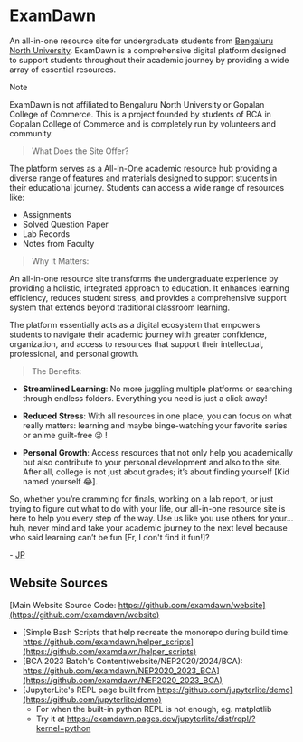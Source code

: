 # ExamDawn

An all-in-one resource site for undergraduate students from [Bengaluru North University](https://bnu.karnataka.gov.in/english). ExamDawn is a comprehensive digital platform designed to support students throughout their academic journey by providing a wide array of essential resources. 

> [!NOTE]
> ExamDawn is not affiliated to Bengaluru North University or Gopalan College of Commerce. This is a project founded by students of BCA in Gopalan College of Commerce and is completely run by volunteers and community. 


> What Does the Site Offer?  

The platform serves as a All-In-One academic resource hub providing a diverse range of features and materials designed to support students in their educational journey. Students can access a wide range of resources like:
- Assignments
- Solved Question Paper
- Lab Records
- Notes from Faculty  


> Why It Matters:  

An all-in-one resource site transforms the undergraduate experience by providing a holistic, integrated approach to education. It enhances learning efficiency, reduces student stress, and provides a comprehensive support system that extends beyond traditional classroom learning. 

The platform essentially acts as a digital ecosystem that empowers students to navigate their academic journey with 
greater confidence, organization, and access to resources that support their intellectual, professional, and personal growth. 

> The Benefits:

- **Streamlined Learning**: No more juggling multiple platforms or searching through endless folders. Everything you need is just a click away!

- **Reduced Stress**: With all resources in one place, you can focus on what really matters: learning and maybe binge-watching your favorite series or anime guilt-free :stuck_out_tongue_winking_eye: !

- **Personal Growth**: Access resources that not only help you academically but also contribute to your personal development and also to the site. After all, college is not just about grades; it’s about finding yourself [Kid named yourself :joy:].

So, whether you’re cramming for finals, working on a lab report, or just trying to figure out what to do with your life, our all-in-one resource site is here to help you every step of the way. Use us like you use others for your... huh, never mind and take your academic journey to the next level because who said learning can’t be fun [Fr, I don't find it fun!]?

\- [JP](https://github.com/Jack-Pots)

## Website Sources
[Main Website Source Code: https://github.com/examdawn/website](https://github.com/examdawn/website)
- [Simple Bash Scripts that help recreate the monorepo during build time: https://github.com/examdawn/helper_scripts](https://github.com/examdawn/helper_scripts)
- [BCA 2023 Batch's Content(website/NEP2020/2024/BCA): https://github.com/examdawn/NEP2020_2023_BCA](https://github.com/examdawn/NEP2020_2023_BCA)
- [JupyterLite's REPL page built from https://github.com/jupyterlite/demo](https://github.com/jupyterlite/demo)
  - For when the built-in python REPL is not enough, eg. matplotlib
  - Try it at https://examdawn.pages.dev/jupyterlite/dist/repl/?kernel=python
